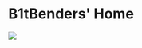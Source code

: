 # B1tBenders' Home
<!---## hhhhhh
#
- 👋 Hi, I’m @b1tbender
- 👀 I’m interested in ...
- 🌱 I’m currently learning ...
- 💞️ I’m looking to collaborate on ...
- 📫 How to reach me ...
--->

![](https://komarev.com/ghpvc/?username=b1tbender)

<!---
b1tbender/b1tbender is a ✨ special ✨ repository because its `README.md` (this file) appears on your GitHub profile.
You can click the Preview link to take a look at your changes.
--->
